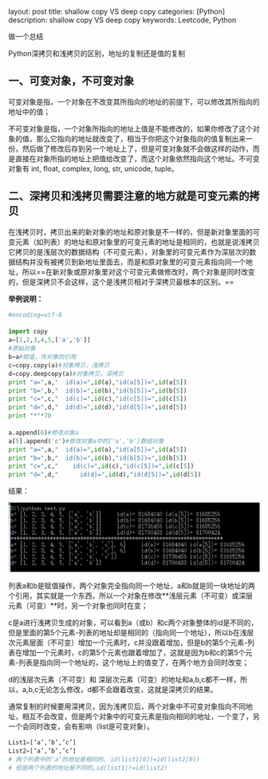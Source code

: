 layout: post
title: shallow copy VS deep copy
categories: [Python]
description: shallow copy VS deep copy
keywords: Leetcode, Python

做一个总结

Python深拷贝和浅拷贝的区别，地址的复制还是值的复制

##  一、可变对象，不可变对象

可变对象是指，一个对象在不改变其所指向的地址的前提下，可以修改其所指向的地址中的值；

不可变对象是指，一个对象所指向的地址上值是不能修改的，如果你修改了这个对象的值，那么它指向的地址就改变了，相当于你把这个对象指向的值复制出来一份，然后做了修改后存到另一个地址上了，但是可变对象就不会做这样的动作，而是直接在对象所指的地址上把值给改变了，而这个对象依然指向这个地址。不可变对象有 int, float, complex, long, str, unicode, tuple。

 

## 二、深拷贝和浅拷贝需要注意的地方就是可变元素的拷贝

​		在浅拷贝时，拷贝出来的新对象的地址和原对象是不一样的，但是新对象里面的可变元素（如列表）的地址和原对象里的可变元素的地址是相同的，也就是说浅拷贝它拷贝的是浅层次的数据结构（不可变元素），对象里的可变元素作为深层次的数据结构并没有被拷贝到新地址里面去，而是和原对象里的可变元素指向同一个地址，所以==在新对象或原对象里对这个可变元素做修改时，两个对象是同时改变的，但是深拷贝不会这样，这个是浅拷贝相对于深拷贝最根本的区别。==

 

**举例说明：**

```python
#encoding=utf-8

import copy
a=[1,2,3,4,5,['a','b']]
#原始对象
b=a#赋值，传对象的引用
c=copy.copy(a)#对象拷贝，浅拷贝
d=copy.deepcopy(a)#对象拷贝，深拷贝
print "a=",a,"  id(a)=",id(a),"id(a[5])=",id(a[5])
print "b=",b,"  id(b)=",id(b),"id(b[5])=",id(b[5])
print "c=",c,"  id(c)=",id(c),"id(c[5])=",id(c[5])
print "d=",d,"  id(d)=",id(d),"id(d[5])=",id(d[5])
print "*"*70

a.append(6)#修改对象a
a[5].append('c')#修改对象a中的['a','b']数组对象
print "a=",a,"  id(a)=",id(a),"id(a[5])=",id(a[5])
print "b=",b,"  id(b)=",id(b),"id(b[5])=",id(b[5])
print "c=",c,"    id(c)=",id(c),"id(c[5])=",id(c[5])
print "d=",d,"      id(d)=",id(d),"id(d[5])=",id(d[5])
```

结果：

<img src="/images/posts/Copy/1.png" />

列表a和b是赋值操作，两个对象完全指向同一个地址，a和b就是同一块地址的两个引用，其实就是一个东西，所以一个对象在修改**浅层元素（不可变）或深层元素（可变）**时，另一个对象也同时在变；

c是a进行浅拷贝生成的对象，可以看到a（或b）和c两个对象整体的id是不同的，但是里面的第5个元素-列表的地址却是相同的（指向同一个地址），所以b在浅层次元素层面（不可变）增加一个元素时，c并没跟着增加，但是b的第5个元素-列表在增加一个元素时，c的第5个元素也跟着增加了，这就是因为b和c的第5个元素-列表是指向同一个地址的，这个地址上的值变了，在两个地方会同时改变；

d的浅层次元素（不可变）和 深层次元素（可变）的地址和a,b,c都不一样，所以，a,b,c无论怎么修改，d都不会跟着改变，这就是深拷贝的结果。

通常复制的时候要用深拷贝，因为浅拷贝后，两个对象中不可变对象指向不同地址，相互不会改变，但是两个对象中的可变元素是指向相同的地址，一个变了，另一个会同时改变，会有影响（list是可变对象）。

```python
List1=[‘a’,’b’,’c’]
List2=[‘a’,’b’,’c’]
# 两个列表中的’a’的地址是相同的, id(list1[0])=id(list2[0])
# 但是两个列表的地址是不同的,id(list1)!=id(list2)
```